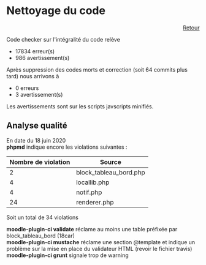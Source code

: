 # Nettoyage du code
<p align="right"><a href="./index"> Retour </a></p>  

Code checker sur l'intégralité du code relève 
 * 17834 erreur(s)
 * 986 avertissement(s) 

Après suppression des codes morts et correction (soit 64 commits plus tard) nous arrivons à 
 * 0 erreurs
 * 3 avertissement(s)
 
 Les avertissements sont sur les scripts javscripts minifiés.
 
 ## Analyse qualité  

En date du 18 juin 2020  
**phpmd** indique encore les violations suivantes :

|  Nombre de violation | Source              |
|----------------------|---------------------|
|  2 | block_tableau_bord.php |
|  4 | locallib.php  |
|  4 | notif.php  |
| 24 | renderer.php |

Soit un total de 34 violations

**moodle-plugin-ci validate** réclame au moins une table préfixée par block_tableau_bord (18car)  
**moodle-plugin-ci mustache** réclame une section @template et indique un problème sur la mise en place du validateur HTML (revoir le fichier travis)  
**moodle-plugin-ci grunt** signale trop de warning




